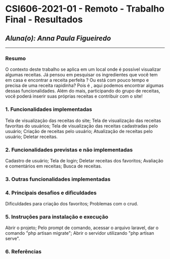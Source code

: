 # **CSI606-2021-01 - Remoto - Trabalho Final - Resultados**
## *Aluna(o): Anna Paula Figueiredo*

--------------

<!-- Este documento tem como objetivo apresentar o projeto desenvolvido, considerando o que foi definido na proposta e o produto final. -->

### Resumo

O contexto deste trabalho se aplica em um local onde é possível visualizar algumas receitas. Já pensou em pesquisar os ingredientes que você tem em casa e encontrar a receita perfeita ? Ou está com pouco tempo e precisa de uma receita rapidinha? 
Pois é , aqui podemos encontrar algumas dessas funcionalidades. Além do mais, participando do grupo de receitas, você poderá inserir suas próprias receitas e contribuir com o site!

### 1. Funcionalidades implementadas

Tela de visualização das receitas do site;
Tela de visualização das receitas favoritas do usuários;
Tela de visualização das receitas cadastradas pelo usuário;
Criação de receitas pelo usuário;
Atualização de receitas pelo usuário;
Deletar receitas.

### 2. Funcionalidades previstas e não implementadas

Cadastro de usuário;
Tela de login;
Deletar receitas dos favoritos;
Avaliação e comentários em receitas;
Busca de receitas.

### 3. Outras funcionalidades implementadas
<!-- Descrever as funcionalidades implementas além daquelas que foram previstas, caso se aplique.  -->

### 4. Principais desafios e dificuldades

Dificuldades para criação dos favoritos;
Problemas com o crud.

### 5. Instruções para instalação e execução

Abrir o projeto;
Pelo prompt de comando, acessar o arquivo laravel, dar o comando "php artisan migrate";
Abrir o servidor utilizando "php artisan serve".

### 6. Referências
<!-- Referências podem ser incluídas, caso necessário. Utilize o padrão ABNT. -->
